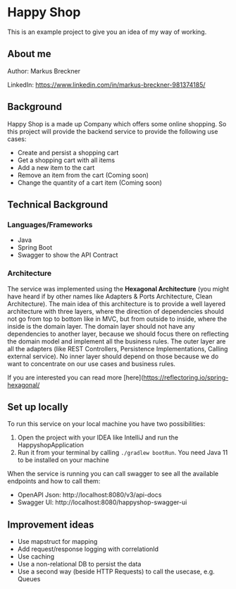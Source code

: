 # Happy Shop

This is an example project to give you an idea of my way of working.

## About me
Author: Markus Breckner<p>
LinkedIn: https://www.linkedin.com/in/markus-breckner-981374185/

## Background
Happy Shop is a made up Company which offers some online shopping.
So this project will provide the backend service to provide the following use cases:
- Create and persist a shopping cart
- Get a shopping cart with all items
- Add a new item to the cart
- Remove an item from the cart (Coming soon)
- Change the quantity of a cart item (Coming soon)

## Technical Background

### Languages/Frameworks
- Java
- Spring Boot
- Swagger to show the API Contract

### Architecture
The service was implemented using the <strong>Hexagonal Architecture</strong>
(you might have heard if by other names like Adapters & Ports Architecture, Clean Architecture).
The main idea of this architecture is to provide a well layered architecture with three layers,
where the direction of dependencies should not go from top to bottom like in MVC, but from outside to inside,
where the inside is the domain layer. The domain layer should not have any dependencies to another layer,
because we should focus there on reflecting the domain model and implement all the business rules.
The outer layer are all the adapters (like REST Controllers, Persistence Implementations, Calling external service).
No inner layer should depend on those because we do want to concentrate on our use cases and business rules.

If you are interested you can read more [here](https://reflectoring.io/spring-hexagonal/

## Set up locally
To run this service on your local machine you have two possibilities:
1) Open the project with your IDEA like IntelliJ and run the HappyshopApplication
2) Run it from your terminal by calling `./gradlew bootRun`. You need Java 11 to be installed on your machine

When the service is running you can call swagger to see all the available endpoints and how to call them:
- OpenAPI Json: http://localhost:8080/v3/api-docs
- Swagger UI: http://localhost:8080/happyshop-swagger-ui

## Improvement ideas

- Use mapstruct for mapping
- Add request/response logging with correlationId
- Use caching
- Use a non-relational DB to persist the data
- Use a second way (beside HTTP Requests) to call the usecase, e.g. Queues


